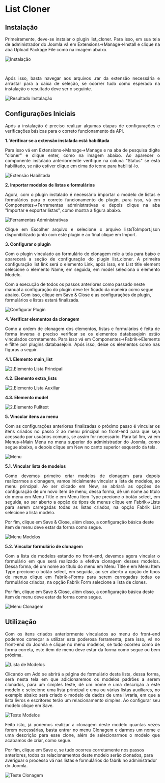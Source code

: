 # List Cloner

## Instalação

<p style="text-align: justify">Primeiramente, deve-se instalar o plugin list_cloner. Para isso, em sua tela de administrador do Joomla vá em Extensions->Manage->Install e clique na aba Upload Package File como na imagem abaixo.</p>

![Instalação](Images/1.png)

</br>

<p style="text-align: justify">Após isso, basta navegar aos arquivos .rar da extensão necessária e arrastar para a caixa de seleção, se ocorrer tudo como esperado na instalação o resultado deve ser o seguinte.</p>

![Resultado Instalação](Images/2.png)

## Configurações Iniciais

<p style="text-align: justify">Após a instalação é preciso realizar algumas etapas de configurações e verificações básicas para o correto funcionamento da API.</p>

**1. Verificar se a extensão instalada está habilitada**
<p style="text-align: justify">Para isso vá em Extensions->Manage->Manage e na aba de pesquisa digite "cloner" e clique enter, como na imagem abaixo. Ao aparecer o componente instalado anteriormente verifique na coluna "Status" se está habilitado, se não estiver clique em cima do ícone para habilitá-lo.</p>

![Extensão Habilitada](Images/3.png)

**2. Importar modelos de listas e formulários**

<p style="text-align: justify">Agora, com o plugin instalado é necessário importar o modelo de listas e formulários para o correto funcionamento do plugin, para isso, vá em Componentes->Ferramentas administrativas e depois clique na aba "Importar e exportar listas", como mostra a figura abaixo.</p>

![Ferramentas Administrativas](Images/4.png)

<p style="text-align: justify">Clique em Escolher arquivo e selecione o arquivo listsToImport.json disponibilizado junto com este plugin e ao final clique em Import.</p>

**3. Configurar o plugin**

<p style="text-align: justify">Com o plugin vinculado ao formulário de clonagem role a tela para baixo e aparecerá a seção de configuração do plugin list_cloner. A primeira configuração list link será o elemento Link, após isso, em List title element selecione o elemento Name, em seguida, em model seleciona o elemento Modelo.

Com a execução de todos os passos anteriores como passado neste manual a configuração do plugin deve ter ficado da maneira como segue abaixo. Com isso, clique em Save & Close e as configurações de plugin, formulários e listas estará finalizada.</p>

![Configurar Plugin](Images/29.png)

**4. Verificar elementos da clonagem**

<p style="text-align: justify">Como a ordem de clonagem dos elementos, listas e formulários é feita de forma inversa é preciso verificar se os elementos databasejoin estão vinculados corretamente. Para isso vá em Componentes->Fabrik->Elements e filtre por plugins databasejoin. Após isso, deixe os elementos como nas figuras a seguir.</p>

**4.1. Elemento main_list**

![2.Elemento Lista Principal](Images/17.png)

**4.2. Elemento extra_lists**

![2.Elemento Lista Auxiliar](Images/19.png)

**4.3. Elemento model**

![2.Elemento Fulltext](Images/22.png)

**5. Vincular itens ao menu**

<p style="text-align: justify">Com as configurações anteriores finalizadas o próximo passo é vincular os itens criados no passo 2 ao menu principal no front-end para que seja acessado por usuários comuns, se assim for necessário. Para tal fim, vá em Menus->Main Menu no menu superior do administrador do Joomla, como segue abaixo, e depois clique em New no canto superior esquerdo da tela.</p>

![Menu](Images/30.png)

**5.1. Vincular lista de modelos**

<p style="text-align: justify">Como devemos primeiro criar modelos de clonagem para depois realizarmos a clonagem, vamos inicialmente vincular a lista de modelos, ao menu principal. Ao ser clicado em New, se abriará as opções de configuração de um novo item de menu, dessa forma, dê um nome ao título do menu em Menu Title e em Menu Item Type precione o botão select, em seguida, ao ser aberto a opção de tipos de menus clique em Fabrik->Lists para serem carregadas todas as listas criados, na opção Fabrik List selecione a lista modelo.

Por fim, clique em Save & Close, além disso, a configuração básica deste item de menu deve estar da forma como segue.</p>

![Menu Modelos](Images/31.png)

**5.2. Vincular formulário de clonagem**

<p style="text-align: justify">Com a lista de modelos estando no front-end, devemos agora vincular o formulário em que será realizado a efetiva clonagem desses modelos. Dessa forma, dê um nome ao título do menu em Menu Title e em Menu Item Type precione o botão select, em seguida, ao ser aberto a opção de tipos de menus clique em Fabrik->Forms para serem carregadas todas os formulários criados, na opção Fabrik Form selecione a lista de clones.

Por fim, clique em Save & Close, além disso, a configuração básica deste item de menu deve estar da forma como segue.</p>

![Menu Clonagem](Images/32.png)

## Utilização

<p style="text-align: justify">Com os itens criados anteriormente vinculados ao menu do front-end podemos começar a utilizar esta poderosa ferramenta, para isso, vá no front-end do Joomla e clique no menu modelos, se tudo ocorreu como de forma correta, este item de menu deve estar da forma como segue ou bem próxima.</p>

![Lista de Modelos](Images/33.png)

<p style="text-align: justify">Clicando em Add se abrirá a página de formulário desta lista, dessa forma, será nesta tela em que adicionaremos os modelos padrões a serem clonados, para um simples teste, dê um nome e uma descrição a este modelo e selecione uma lista principal e uma ou várias listas auxiliares, no exemplo abaixo será criado o modelo de dados de uma livraria, em que a lista livros e escritores terão um relacionamento simples. Ao configurar seu modelo clique em Save.</p>

![Teste Modelos](Images/34.png)

<p style="text-align: justify">Feito isto, já podemos realizar a clonagem deste modelo quantas vezes forem necessárias, basta entrar no menu Clonagem e darmos um nome e uma descrição para esse clone, além de selecionarmos o modelo que acabamos de criar, como segue.

Por fim, clique em Save e, se tudo ocorreu corretamente nos passos anteriores, todos os relacionamentos deste modelo serão clonados, para averiguar o processo vá nas listas e formulários do fabrik no administrador do Joomla.</p>

![Teste Clonagem](Images/35.png)